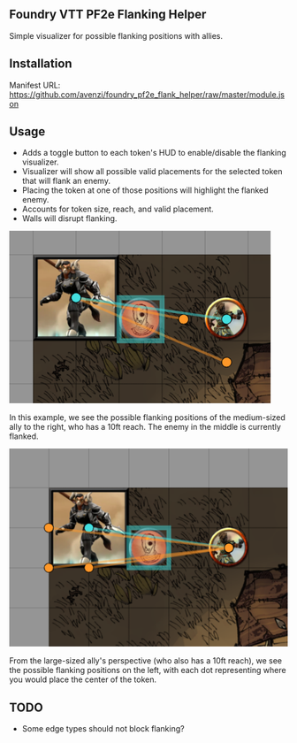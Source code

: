 ## Foundry VTT PF2e Flanking Helper
Simple visualizer for possible flanking positions with allies.

## Installation
Manifest URL: https://github.com/avenzi/foundry_pf2e_flank_helper/raw/master/module.json

## Usage
- Adds a toggle button to each token's HUD to enable/disable the flanking visualizer.
- Visualizer will show all possible valid placements for the selected token that will flank an enemy.
- Placing the token at one of those positions will highlight the flanked enemy.
- Accounts for token size, reach, and valid placement.
- Walls will disrupt flanking.


![](assets/flank_example_1.png)

In this example, we see the possible flanking positions of the medium-sized ally to the right, who has a 10ft reach. The enemy in the middle is currently flanked.

![](assets/flank_example_2.png)

From the large-sized ally's perspective (who also has a 10ft reach), we see the possible flanking positions on the left, with each dot representing where you would place the center of the token.

## TODO
- Some edge types should not block flanking?

